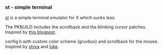 ### st - simple terminal
[st]( https://st.suckless.org/) is a simple terminal emulator for X which sucks
less.

The PKBUILD includes the scrollback and the blinking cursor patches. Inspired 
by [this blogpost](https://brianbuccola.com/how-to-build-and-install-st-suckless-simple-terminal-from-source-on-arch-linux/).

config.h with custom color scheme (gruvbox) and scrollback for the mouse. 
Inspired by [shiva](https://github.com/shiva/st) and 
[luke](https://github.com/LukeSmithxyz/st).

